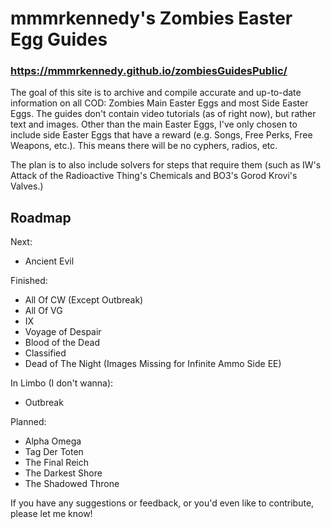 # mmmrkennedy's Zombies Easter Egg Guides

### https://mmmrkennedy.github.io/zombiesGuidesPublic/

The goal of this site is to archive and compile accurate and up-to-date information on all COD: Zombies Main Easter Eggs and most Side Easter Eggs.
The guides don't contain video tutorials (as of right now), but rather text and images. Other than the main Easter Eggs, I've only chosen to include side Easter Eggs that have a reward (e.g. Songs, Free Perks, Free Weapons, etc.). This means there will be no cyphers, radios, etc.

The plan is to also include solvers for steps that require them (such as IW's Attack of the Radioactive Thing's Chemicals and BO3's Gorod Krovi's Valves.)

## Roadmap
Next:
- Ancient Evil

Finished:
- All Of CW (Except Outbreak)
- All Of VG
- IX
- Voyage of Despair
- Blood of the Dead
- Classified
- Dead of The Night (Images Missing for Infinite Ammo Side EE)

In Limbo (I don't wanna):
- Outbreak

Planned:
- Alpha Omega
- Tag Der Toten
- The Final Reich
- The Darkest Shore
- The Shadowed Throne

If you have any suggestions or feedback, or you'd even like to contribute, please let me know!

